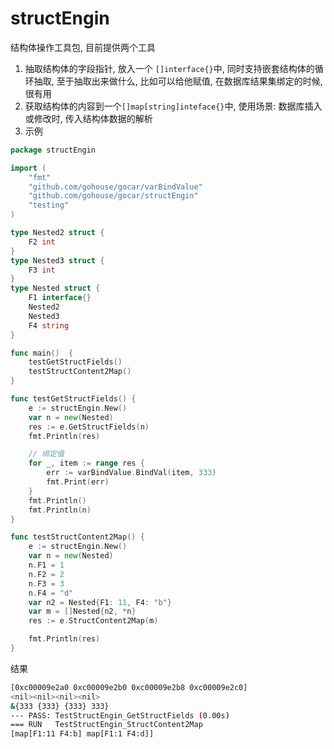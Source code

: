 # structEngin

结构体操作工具包, 目前提供两个工具  
1. 抽取结构体的字段指针, 放入一个 `[]interface{}`中, 同时支持嵌套结构体的循环抽取, 至于抽取出来做什么, 比如可以给他赋值, 在数据库结果集绑定的时候, 很有用  
2. 获取结构体的内容到一个`[]map[string]inteface{}`中, 使用场景: 数据库插入或修改时, 传入结构体数据的解析  
3. 示例  
```go
package structEngin

import (
	"fmt"
	"github.com/gohouse/gocar/varBindValue"
	"github.com/gohouse/gocar/structEngin"
	"testing"
)

type Nested2 struct {
	F2 int
}
type Nested3 struct {
	F3 int
}
type Nested struct {
	F1 interface{}
	Nested2
	Nested3
	F4 string
}

func main()  {
    testGetStructFields()
    testStructContent2Map()
}

func testGetStructFields() {
	e := structEngin.New()
	var n = new(Nested)
	res := e.GetStructFields(n)
	fmt.Println(res)

	// 绑定值
	for _, item := range res {
		err := varBindValue.BindVal(item, 333)
		fmt.Print(err)
	}
	fmt.Println()
	fmt.Println(n)
}

func testStructContent2Map() {
	e := structEngin.New()
	var n = new(Nested)
	n.F1 = 1
	n.F2 = 2
	n.F3 = 3
	n.F4 = "d"
	var n2 = Nested{F1: 11, F4: "b"}
	var m = []Nested{n2, *n}
	res := e.StructContent2Map(m)

	fmt.Println(res)
}
```
结果
```bash
[0xc00009e2a0 0xc00009e2b0 0xc00009e2b8 0xc00009e2c0]
<nil><nil><nil><nil>
&{333 {333} {333} 333}
--- PASS: TestStructEngin_GetStructFields (0.00s)
=== RUN   TestStructEngin_StructContent2Map
[map[F1:11 F4:b] map[F1:1 F4:d]]
```
